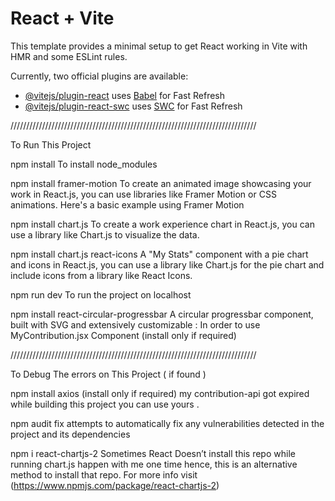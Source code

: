 # React + Vite

This template provides a minimal setup to get React working in Vite with HMR and some ESLint rules.

Currently, two official plugins are available:

- [@vitejs/plugin-react](https://github.com/vitejs/vite-plugin-react/blob/main/packages/plugin-react/README.md) uses [Babel](https://babeljs.io/) for Fast Refresh
- [@vitejs/plugin-react-swc](https://github.com/vitejs/vite-plugin-react-swc) uses [SWC](https://swc.rs/) for Fast Refresh

//////////////////////////////////////////////////////////////////////////////

To Run This Project

npm install
To install node_modules

npm install framer-motion
To create an animated image showcasing your work in React.js, you can use libraries like Framer Motion or CSS animations. Here's a basic example using Framer Motion

npm install chart.js
To create a work experience chart in React.js, you can use a library like Chart.js to visualize the data.

npm install chart.js react-icons
A "My Stats" component with a pie chart and icons in React.js, you can use a library like Chart.js for the pie chart and include icons from a library like React Icons.

npm run dev
To run the project on localhost

npm install react-circular-progressbar
 A circular progressbar component, built with SVG and extensively customizable : In order to use MyContribution.jsx Component (install only if required) 

//////////////////////////////////////////////////////////////////////////////

To Debug The errors on This Project ( if found )

npm install axios
(install only if required) my contribution-api got expired while building this project you can use yours  .

npm audit fix
attempts to automatically fix any vulnerabilities detected in the project and its dependencies

npm i react-chartjs-2
Sometimes React Doesn’t install this repo while running chart.js happen with me one time hence, this is an alternative method to install that repo. For more info visit (https://www.npmjs.com/package/react-chartjs-2)
